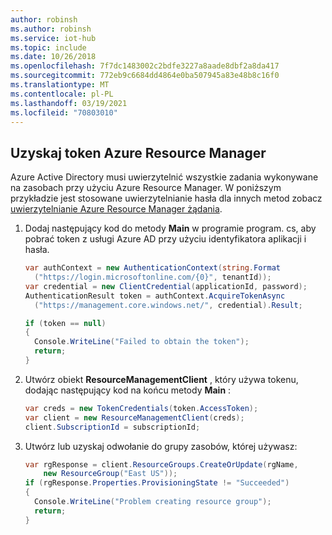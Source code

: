 ```yaml
---
author: robinsh
ms.author: robinsh
ms.service: iot-hub
ms.topic: include
ms.date: 10/26/2018
ms.openlocfilehash: 7f7dc1483002c2bdfe3227a8aade8dbf2a8da417
ms.sourcegitcommit: 772eb9c6684dd4864e0ba507945a83e48b8c16f0
ms.translationtype: MT
ms.contentlocale: pl-PL
ms.lasthandoff: 03/19/2021
ms.locfileid: "70803010"
---
```

## <a name="obtain-an-azure-resource-manager-token"></a>Uzyskaj token Azure Resource Manager
Azure Active Directory musi uwierzytelnić wszystkie zadania wykonywane na zasobach przy użyciu Azure Resource Manager. W poniższym przykładzie jest stosowane uwierzytelnianie hasła dla innych metod zobacz [uwierzytelnianie Azure Resource Manager żądania][lnk-authenticate-arm].

1. Dodaj następujący kod do metody **Main** w programie program. cs, aby pobrać token z usługi Azure AD przy użyciu identyfikatora aplikacji i hasła.
   
    ```csharp
    var authContext = new AuthenticationContext(string.Format  
      ("https://login.microsoftonline.com/{0}", tenantId));
    var credential = new ClientCredential(applicationId, password);
    AuthenticationResult token = authContext.AcquireTokenAsync
      ("https://management.core.windows.net/", credential).Result;
   
    if (token == null)
    {
      Console.WriteLine("Failed to obtain the token");
      return;
    }
    ```
2. Utwórz obiekt **ResourceManagementClient** , który używa tokenu, dodając następujący kod na końcu metody **Main** :
   
    ```csharp
    var creds = new TokenCredentials(token.AccessToken);
    var client = new ResourceManagementClient(creds);
    client.SubscriptionId = subscriptionId;
    ```
3. Utwórz lub uzyskaj odwołanie do grupy zasobów, której używasz:
   
    ```csharp
    var rgResponse = client.ResourceGroups.CreateOrUpdate(rgName,
        new ResourceGroup("East US"));
    if (rgResponse.Properties.ProvisioningState != "Succeeded")
    {
      Console.WriteLine("Problem creating resource group");
      return;
    }
    ```

[lnk-authenticate-arm]: https://msdn.microsoft.com/library/azure/dn790557.aspx